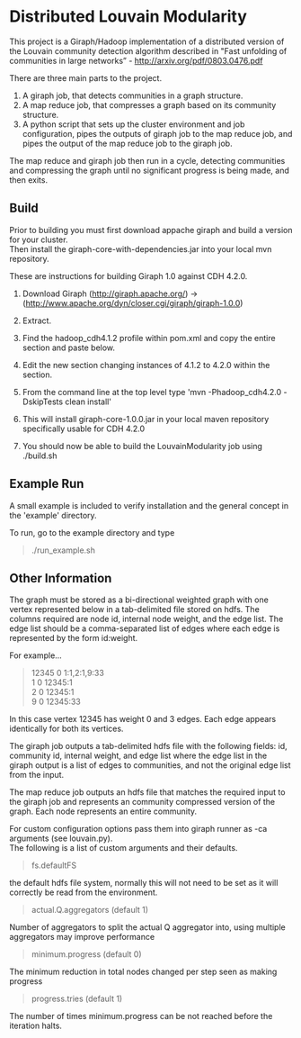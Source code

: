 Distributed Louvain Modularity
==============================
This project is a Giraph/Hadoop implementation of a distributed version of the Louvain community detection algorithm
described in "Fast unfolding of communities in large networks” - http://arxiv.org/pdf/0803.0476.pdf 

There are three main parts to the project.

1. A giraph job, that detects communities in a graph structure.
2. A map reduce job, that compresses a graph based on its community structure.
3. A python script that sets up the cluster environment and job configuration, pipes the outputs of giraph job to the map reduce job, and pipes the output of the map reduce job to the giraph job.

The map reduce and giraph job then run in a cycle, detecting communities and compressing the graph until no significant progress is being made, and then exits.

Build
-----
Prior to building you must first download appache giraph and build a version for your cluster.  
Then install the giraph-core-with-dependencies.jar into your local mvn repository.

These are instructions for building Giraph 1.0 against CDH 4.2.0.

1. Download Giraph (http://giraph.apache.org/) -> (http://www.apache.org/dyn/closer.cgi/giraph/giraph-1.0.0)

2. Extract.

3. Find the hadoop_cdh4.1.2 profile within pom.xml and copy the entire section and paste below.

4. Edit the new section changing instances of 4.1.2 to 4.2.0 within the section.

5. From the command line at the top level type 'mvn -Phadoop_cdh4.2.0 -DskipTests clean install'

6. This will install giraph-core-1.0.0.jar in your local maven repository specifically usable for CDH 4.2.0

7. You should now be able to build the LouvainModularity job using ./build.sh

Example Run
-----------
A small example is included to verify installation and the general concept in the 'example' directory.

To run, go to the example directory and type

> ./run_example.sh

Other Information
-----------------

The graph must be stored as a bi-directional weighted graph with one vertex represented below in a 
tab-delimited file stored on hdfs.  The columns required are node id, internal node weight, and the edge 
list.  The edge list should be a comma-separated list of edges where each edge is represented by the form id:weight.  

For example...

> 12345	0	1:1,2:1,9:33<br>
1	0	12345:1<br>
2	0	12345:1<br>
9	0	12345:33<br>

In this case vertex 12345 has weight 0 and 3 edges.  Each edge appears identically for both its vertices.


The giraph job outputs a tab-delimited hdfs file with the following fields: id, community id, internal weight, and
edge list where the edge list in the giraph output is a list of edges to communities, and not the original edge 
list from the input.

The map reduce job outputs an hdfs file that matches the required input to the giraph job and represents an community compressed version of the graph.  Each node represents an entire community. 

For custom configuration options pass them into giraph runner as -ca arguments (see louvain.py).  
The following is a list of custom arguments and their defaults.


> fs.defaultFS	
  
  the default hdfs file system, normally this will not need to be set as it will correctly be read from the environment.

> actual.Q.aggregators (default 1)
  
  Number of aggregators to split the actual Q aggregator into, using multiple aggregators may improve performance 

> minimum.progress	(default 0)
  
  The minimum reduction in total nodes changed per step seen as making progress

> progress.tries	(default 1)
	
  The number of times minimum.progress can be not reached before the iteration halts.

